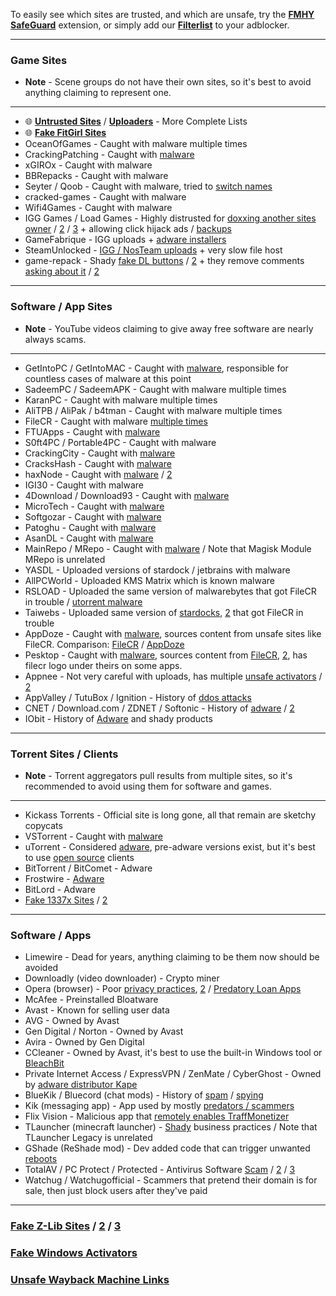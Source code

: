 To easily see which sites are trusted, and which are unsafe, try the **[FMHY SafeGuard](https://github.com/fmhy/FMHY-SafeGuard)** extension, or simply add our **[Filterlist](https://github.com/fmhy/FMHYFilterlist)** to your adblocker.

***

### Game Sites

* **Note** - Scene groups do not have their own sites, so it's best to avoid anything claiming to represent one.

***

* 🌐 **[Untrusted Sites](https://rentry.org/pgames#untrusted-sites)** / **[Uploaders](https://rentry.org/pgames#untrusted-uploaders)** - More Complete Lists
* 🌐 **[Fake FitGirl Sites](https://rentry.co/FakeFitgirlwebsites)**
* OceanOfGames - Caught with malware multiple times
* CrackingPatching - Caught with [malware](https://redd.it/qy6z3c)
* xGIROx - Caught with malware
* BBRepacks - Caught with malware
* Seyter / Qoob - Caught with malware, tried to [switch names](https://rentry.co/qoobrepacker)
* cracked-games - Caught with malware
* Wifi4Games - Caught with malware
* IGG Games / Load Games - Highly distrusted for [doxxing another sites owner](https://i.ibb.co/3sHJb6R/image.png) / [2](https://i.ibb.co/kBVkW7s/image.png) / [3](https://i.ibb.co/fGF6PJ5/GHnCVKi.png) + allowing click hijack ads / [backups](https://imgur.com/a/jg9mLIa)
* GameFabrique - IGG uploads + [adware installers](https://rentry.co/GameFabrique_Adware/)
* SteamUnlocked - [IGG / NosTeam uploads](https://i.ibb.co/VgW2ymY/YUnRNpN.png) + very slow file host
* game-repack - Shady [fake DL buttons](https://i.ibb.co/tqZSG9M/image.png) / [2](https://i.imgur.com/fbJ16Yq.png) + they remove comments [asking about it](https://i.ibb.co/2qGQQjT/40hzLVh.png) / [2](https://i.imgur.com/40hzLVh.png)

***

### Software / App Sites

* **Note** - YouTube videos claiming to give away free software are nearly always scams.

***

* GetIntoPC / GetIntoMAC - Caught with [malware](https://www.virustotal.com/gui/file/5af9e89a7bfcfcae1c75de6acb7194b667d13776b61e79ea8aeab95f0af76bc7/), responsible for countless cases of malware at this point
* SadeemPC / SadeemAPK - Caught with malware multiple times
* KaranPC - Caught with malware multiple times
* AliTPB / AliPak / b4tman - Caught with malware multiple times
* FileCR - Caught with malware [multiple times](https://pastebin.com/ky5KMGz2)
* FTUApps - Caught with [malware](https://redd.it/120xk62)
* S0ft4PC / Portable4PC - Caught with malware
* CrackingCity - Caught with [malware](https://tria.ge/241021-kfvhhsydpl/behavioral1)
* CracksHash - Caught with [malware](https://redd.it/lklst7)
* haxNode - Caught with [malware](https://rentry.org/scurvy_malware) / [2](https://www.virustotal.com/gui/file/e6318aa4432c304b234df65f5d87bf2577b930ed68ac7e68efcb76b465dc0784)
* IGI30 - Caught with malware
* 4Download / Download93 - Caught with [malware](https://tria.ge/250116-pcl47azkfw)
* MicroTech - Caught with [malware](https://tria.ge/250116-qxj11atmdl)
* Softgozar - Caught with [malware](https://tria.ge/250116-ra8aravjfr)
* Patoghu - Caught with [malware](https://tria.ge/250116-rrdsgavjbs)
* AsanDL - Caught with [malware](https://tria.ge/250117-gac5havkaj/)
* MainRepo / MRepo - Caught with [malware](https://rentry.co/zu3i6) / Note that Magisk Module MRepo is unrelated
* YASDL - Uploaded versions of stardock / jetbrains with malware
* AllPCWorld - Uploaded KMS Matrix which is known malware
* RSLOAD - Uploaded the same version of malwarebytes that got FileCR in trouble / [utorrent malware](https://i.ibb.co/QXrCfqQ/Untitled.png)
* Taiwebs - Uploaded same version of [stardocks](https://pastebin.com/nPjVKYM9), [2](https://imgur.com/a/aeLoaTS) that got FileCR in trouble
* AppDoze - Caught with [malware](https://tria.ge/250116-n26dpayphx), sources content from unsafe sites like FileCR. Comparison: [FileCR](https://tria.ge/250113-r2t77sxqbj) / [AppDoze](https://tria.ge/250113-ryfkmsxnfq)
* Pesktop - Caught with [malware](https://tria.ge/250116-nwnxfszkdq), sources content from [FileCR](https://ibb.co/1KjkKVR), [2](https://imgur.com/a/VS4w6ag), has filecr logo under theirs on some apps.
* Appnee - Not very careful with uploads, has multiple [unsafe activators](https://i.imgur.com/ZwjYBfr.png) / [2](https://i.ibb.co/7jKVtSR/ZwjYBfr.png)
* AppValley / TutuBox / Ignition - History of [ddos attacks](https://github.com/fmhy/edit/pull/307)
* CNET / Download.com / ZDNET / Softonic - History of [adware](https://www.reddit.com/r/software/comments/9s7wyb/whats_the_deal_with_sites_like_cnet_softonic_and/e8mtye9/) / [2](https://ibb.co/tLc5KR7)
* IObit - History of [Adware](https://www.malwarebytes.com/blog/detections/pup-iobit) and shady products

***

### Torrent Sites / Clients

* **Note** - Torrent aggregators pull results from multiple sites, so it's recommended to avoid using them for software and games.

***

* Kickass Torrents - Official site is long gone, all that remain are sketchy copycats
* VSTorrent - Caught with [malware](https://redd.it/x66rz2)
* uTorrent - Considered [adware](https://www.theverge.com/2015/3/6/8161251/utorrents-secret-bitcoin-miner-adware-malware), pre-adware versions exist, but it's best to use [open source](https://www.reddit.com/r/FREEMEDIAHECKYEAH/wiki/torrent#wiki_.25BA_torrent_clients) clients
* BitTorrent / BitComet - Adware
* Frostwire - [Adware](https://www.virustotal.com/gui/file/6a501792717fd86635d80fb258979b823fd53000c6d683904e2fb2407f1706fd)
* BitLord - Adware
* [Fake 1337x Sites](https://i.ibb.co/2YHqHmVW/image.png) / [2](https://i.imgur.com/gFZjaVh.png)

***

### Software / Apps

* Limewire - Dead for years, anything claiming to be them now should be avoided
* Downloadly (video downloader) - Crypto miner
* Opera (browser) - Poor [privacy practices](https://www.kuketz-blog.de/opera-datensendeverhalten-desktop-version-browser-check-teil13/), [2](https://stellular.net/noopera) / [Predatory Loan Apps](https://www.androidpolice.com/2020/01/21/opera-predatory-loans/)
* McAfee - Preinstalled Bloatware
* Avast - Known for selling user data
* AVG - Owned by Avast
* Gen Digital / Norton - Owned by Avast
* Avira - Owned by Gen Digital
* CCleaner - Owned by Avast, it's best to use the built-in Windows tool or [BleachBit](https://www.bleachbit.org/)
* Private Internet Access / ExpressVPN / ZenMate / CyberGhost - Owned by [adware distributor Kape](https://redd.it/q3lepv)
* BlueKik / Bluecord (chat mods) - History of [spam](https://redd.it/12h2v6n) / [spying](https://rentry.co/tvrnw)
* Kik (messaging app) - App used by mostly [predators / scammers](https://youtu.be/9sPaJxRmIPc)
* Flix Vision - Malicious app that [remotely enables TraffMonetizer](https://github.com/fmhy/edit/issues/2835)
* TLauncher (minecraft launcher) - [Shady](https://redd.it/zmzzrt) business practices / Note that TLauncher Legacy is unrelated
* GShade (ReShade mod) - Dev added code that can trigger unwanted [reboots](https://rentry.co/GShade_notice)
* TotalAV / PC Protect / Protected - Antivirus Software [Scam](https://www.malwarebytes.com/blog/detections/pup-optional-totalav) / [2](https://www.malwarebytes.com/blog/detections/pup-optional-pcprotect) / [3](https://youtu.be/PcS3EozgyhI)
* Watchug / Watchugofficial - Scammers that pretend their domain is for sale, then just block users after they've paid

***

### [Fake Z-Lib Sites](https://www.reddit.com/r/zlibrary/wiki/index/scamsites/) / [2](https://i.imgur.com/lSMHLlL.png) / [3](https://i.ibb.co/KGDLZRp/image.png)

### [Fake Windows Activators](https://pastebin.com/gCmWs2GR)

### [Unsafe Wayback Machine Links](https://rentry.co/ue9qk)
